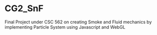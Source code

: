 # CG2_SnF
Final Project under CSC 562 on creating Smoke and Fluid mechanics by implementing Particle System using Javascript and WebGL
